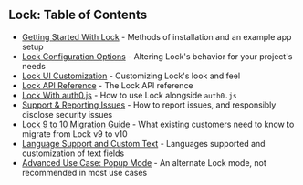 ## Lock: Table of Contents

* [Getting Started With Lock][getting-started] - Methods of installation and an example app setup
* [Lock Configuration Options][lock-customization] -  Altering Lock's behavior for your project's needs
* [Lock UI Customization][ui-customization] - Customizing Lock's look and feel
* [Lock API Reference][lock-api] - The Lock API reference
* [Lock With auth0.js][lock-auth0js] - How to use Lock alongside `auth0.js`
* [Support & Reporting Issues][lock-issues] - How to report issues, and responsibly disclose security issues
* [Lock 9 to 10 Migration Guide][migration-guide] - What existing customers need to know to migrate from Lock v9 to v10
* [Language Support and Custom Text][i18n-notes] - Languages supported and customization of text fields
* [Advanced Use Case: Popup Mode][popup-mode] - An alternate Lock mode, not recommended in most use cases

[getting-started]: /libraries/lock#lock-10-installation
[lock-customization]: /libraries/lock/v10/customization
[ui-customization]: /libraries/lock/v10/ui-customization
[lock-api]: /libraries/lock/v10/api
[lock-auth0js]: /libraries/lock/v10/auth0js
[lock-issues]: /libraries/lock/v10/issues
[migration-guide]: /libraries/lock/v10/migration-guide
[i18n-notes]: /libraries/lock/v10/i18n
[popup-mode]: /libraries/lock/v10/popup-mode